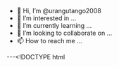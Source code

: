 - 👋 Hi, I’m @urangutango2008
- 👀 I’m interested in ...
- 🌱 I’m currently learning ...
- 💞️ I’m looking to collaborate on ...
- 📫 How to reach me ...

<!---
urangutango2008/urangutango2008 is a ✨ special ✨ repository because its `README.md` (this file) appears on your GitHub profile.
You can click the Preview link to take a look at your changes.
--->
---<!DOCTYPE html
<html>
<head>
<meta charset="UTF-8">
<title>Produtos - Barbearia Alura</title>
<link rel="stylesheet"href="produtos.css">
</head>
<body>
</body>
</html>
